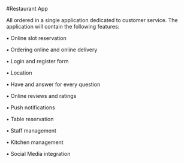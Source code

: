 #Restaurant App 

All ordered in a single application dedicated to customer service.
The application will contain the following features:

•        Online slot reservation 

•        Ordering online and online delivery

•        Login and register form

•        Location

•        Have and answer for every question

•        Online reviews and ratings

•        Push notifications

•        Table reservation

•        Staff management

•        Kitchen management

•        Social Media integration
